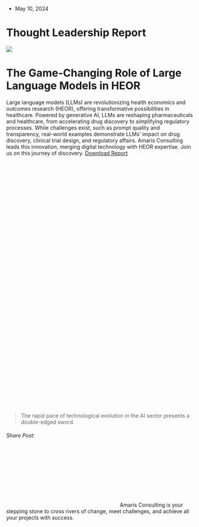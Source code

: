 * May 10, 2024


# Thought Leadership Report
![](https://amaris.com/wp-content/uploads/2024/05/AC_Thought_Leadership_mockup-blue-e1714722426474-1024x575.png)
# The Game-Changing Role of Large Language Models in HEOR
Large language models (LLMs) are revolutionizing health economics and outcomes research (HEOR), offering transformative possibilities in healthcare. Powered by generative AI, LLMs are reshaping pharmaceuticals and healthcare, from accelerating drug discovery to simplifying regulatory processes. While challenges exist, such as prompt quality and transparency, real-world examples demonstrate LLMs’ impact on drug discovery, clinical trial design, and regulatory affairs. Amaris Consulting leads this innovation, merging digital technology with HEOR expertise. Join us on this journey of discovery.
[ Download Report ](https://amaris.com/insights/news/thought-leadership-report/#elementor-action%3Aaction%3Dpopup%3Aopen%26settings%3DeyJpZCI6IjQyMjg0MjEiLCJ0b2dnbGUiOmZhbHNlfQ%3D%3D)
![AdobeStock 201606422 1](data:image/svg+xml,%3Csvg%20xmlns='http://www.w3.org/2000/svg'%20viewBox='0%200%20640%20853'%3E%3C/svg%3E)
> The rapid pace of technological evolution in the AI sector presents a double-edged sword. 
###### Share Post:
![Amaris Logo](data:image/svg+xml,%3Csvg%20xmlns='http://www.w3.org/2000/svg'%20viewBox='0%200%200%200'%3E%3C/svg%3E)
Amaris Consulting is your stepping stone to cross rivers of change, meet challenges, and achieve all your projects with success.
